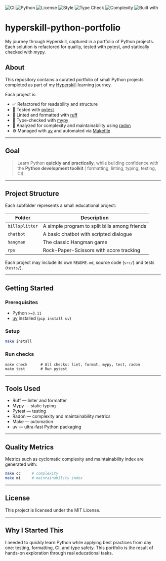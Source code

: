 ![CI](https://img.shields.io/github/actions/workflow/status/rabestro/hyperskill-python-portfolio/ci.yml?branch=main&label=ci)
![Python](https://img.shields.io/badge/python-3.11%20|%203.12%20|%203.13-blue)
![License](https://img.shields.io/github/license/rabestro/hyperskill-python-portfolio)
![Style](https://img.shields.io/badge/code%20style-ruff-blueviolet)
![Type Check](https://img.shields.io/badge/type%20checked-mypy-informational)
![Complexity](https://img.shields.io/badge/complexity-A-brightgreen)
![Built with](https://img.shields.io/badge/built%20with-make-blue)

# hyperskill-python-portfolio

My journey through Hyperskill, captured in a portfolio of Python projects. Each solution is refactored for quality,
tested with pytest, and statically checked with mypy.

## About

This repository contains a curated portfolio of small Python projects completed as part of
my [Hyperskill](https://hyperskill.org) learning journey.

Each project is:

- ✅ Refactored for readability and structure
- 🧪 Tested with [pytest](https://docs.pytest.org/)
- 🧼 Linted and formatted with [ruff](https://docs.astral.sh/ruff/)
- 🧠 Type-checked with [mypy](https://mypy.readthedocs.io/)
- 📐 Analyzed for complexity and maintainability using [radon](https://radon.readthedocs.io/)
- ⚙️ Managed with [uv](https://github.com/astral-sh/uv) and automated via [Makefile](Makefile)

---

## Goal

> Learn Python **quickly and practically**, while building confidence with the **Python development toolkit** (
> formatting, linting, typing, testing, CI).

---

## Project Structure

Each subfolder represents a small educational project:

| Folder         | Description                                   |
|----------------|-----------------------------------------------|
| `billsplitter` | A simple program to split bills among friends |
| `chatbot`      | A basic chatbot with scripted dialogue        |
| `hangman`      | The classic Hangman game                      |
| `rps`          | Rock-Paper-Scissors with score tracking       |

Each project may include its own `README.md`, source code (`src/`) and tests (`tests/`).

---

## Getting Started

### Prerequisites

- Python `>=3.11`
- [uv](https://github.com/astral-sh/uv) installed (`pip install uv`)

### Setup

```bash
make install
```

### Run checks

```shell
make check      # All checks: lint, format, mypy, test, radon
make test       # Run pytest
```

---

## Tools Used

- Ruff — linter and formatter
- Mypy — static typing
- Pytest — testing
- Radon — complexity and maintainability metrics
- Make — automation
- uv — ultra-fast Python packaging

---

## Quality Metrics

Metrics such as cyclomatic complexity and maintainability index are generated with:

```bash
make cc     # complexity
make mi     # maintainability index
```

---

## License

This project is licensed under the MIT License.

---

## Why I Started This

I needed to quickly learn Python while applying best practices from day one: testing, formatting, CI, and type safety.
This portfolio is the result of hands-on exploration through real educational tasks.
